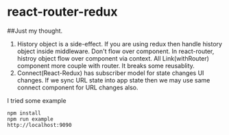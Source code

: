 # react-router-redux

##Just my thought. 
1. History object is a side-effect. If you are using redux then handle history object inside middleware. Don't flow over component. In react-router, histroy object flow over component via context. All Link(withRouter) component more couple with router. It breaks some reusablity.  
2. Connect(React-Redux) has subscriber model for state changes UI changes. If we sync URL state into app state then we may use same connect component for URL changes also. 

I tried some example 

```
npm install
npm run example
http://localhost:9090
```
